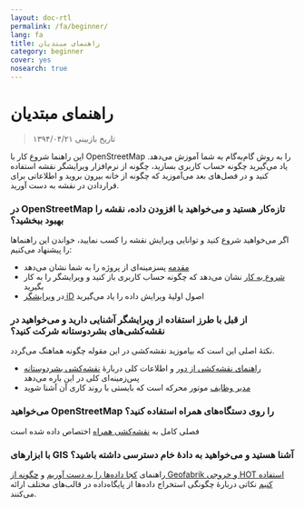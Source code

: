 ```yaml
---
layout: doc-rtl
permalink: /fa/beginner/
lang: fa
title: راهنمای مبتدیان
category: beginner
cover: yes
nosearch: true
---
```


راهنمای مبتدیان
================

> تاریخ بازبینی ۱۳۹۴/۰۴/۲۱  

این راهنما شروع کار با OpenStreetMap را به روش گام‌به‌گام به شما آموزش می‌دهد. یاد می‌گیرید چگونه حساب کاربری بسازید، چگونه از نرم‌افزار ویرایشگر نقشه استفاده کنید و در فصل‌های بعد می‌آموزید که چگونه از خانه بیرون بروید و اطلاعاتی برای قراردادن در نقشه به دست آورید. 

### در OpenStreetMap تازه‌کار هستید و می‌خواهید با افزودن داده، نقشه را بهبود ببخشید؟

اگر می‌خواهید شروع کنید و توانایی ویرایش نقشه را کسب نمایید، خواندن این راهنماها را پیشنهاد می‌کنیم:
- [مقدمه](/fa/beginner/introduction/) پسزمینه‌ای از پروژه را به شما نشان می‌دهد
- [شروع به کار](/fa/beginner/start-osm/) نشان می‌دهد که چگونه حساب کاربری باز کنید و ویرایشگر را به کار بگیرید
- در [ویرایشگر iD](/en/beginner/id-editor/) اصول اولیهٔ ویرایش داده را یاد می‌گیرید 


### از قبل با طرز استفاده از ویرایشگر آشنایی دارید و می‌خواهید در نقشه‌کشی‌های بشردوستانه شرکت کنید؟

نکتهٔ اصلی این است که بیاموزید نقشه‌کشی در این مقوله چگونه هماهنگ می‌گردد.
- [راهنمای نقشه‌کشی از دور](/fa/coordination/HOT-Remote-Response-Guide/) و اطلاعات کلی دربارهٔ [نقشه‌کشی بشردوستانه](/fa/coordination/humanitarian/) پس‌زمینه‌ای کلی در این باره می‌دهد
- [مدیر وظایف](/fa/coordination/tm-user/) موتور محرکه است که بایستی با روند کاری آن آشنا شوید

### می‌خواهید OpenStreetMap را روی دستگاه‌های همراه استفاده کنید؟

فصلی کامل به [نقشه‌کشی همراه](/fa/mobile-mapping/) اختصاص داده شده است


###  با ابزارهای GIS آشنا هستید و می‌خواهید به دادهٔ خام دسترسی داشته باشید؟

راهنمای [کجا داده‌ها را به دست آوریم](/fa/osm-data/getting-data/) و [چگونه از Geofabrik و خروجی HOT استفاده کنیم](/fa/osm-data/geofabrik-and-hot-export/) نکاتی دربارهٔ چگونگی استخراج داده‌ها از پایگاه‌داده در قالب‌های مختلف ارائه می‌کنند.
